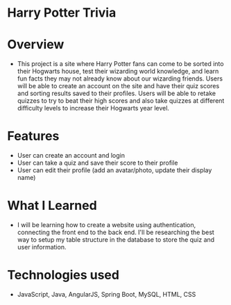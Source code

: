 # Harry Potter Trivia

# Overview
* This project is a site where Harry Potter fans can come to be sorted into their Hogwarts house, test their wizarding world knowledge, and learn fun facts they may not already know about our wizarding friends. Users will be able to create an account on the site and have their quiz scores and sorting results saved to their profiles. Users will be able to retake quizzes to try to beat their high scores and also take quizzes at different difficulty levels to increase their Hogwarts year level. 

# Features

* User can create an account and login
* User can take a quiz and save their score to their profile
* User can edit their profile (add an avatar/photo, update their display name)

# What I Learned 
* I will be learning how to create a website using authentication, connecting the front end to the back end. I'll be researching the best way to setup my table structure in the database to store the quiz and user information. 

# Technologies used
* JavaScript, Java, AngularJS, Spring Boot, MySQL, HTML, CSS 

